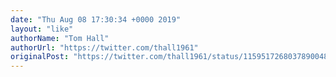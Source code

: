 ```yaml
---
date: "Thu Aug 08 17:30:34 +0000 2019"
layout: "like"
authorName: "Tom Hall"
authorUrl: "https://twitter.com/thall1961"
originalPost: "https://twitter.com/thall1961/status/1159517268037890048"
---
```

